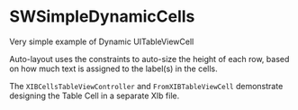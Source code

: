 # SWSimpleDynamicCells

Very simple example of Dynamic UITableViewCell

Auto-layout uses the constraints to auto-size the height of each row, based on how much text is assigned to the label(s) in the cells.

The `XIBCellsTableViewController` and `FromXIBTableViewCell` demonstrate designing the Table Cell in a separate XIb file.
